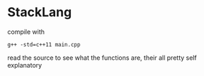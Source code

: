 # StackLang

compile with 
```
g++ -std=c++11 main.cpp
```
read the source to see what the functions are, their all pretty self explanatory
